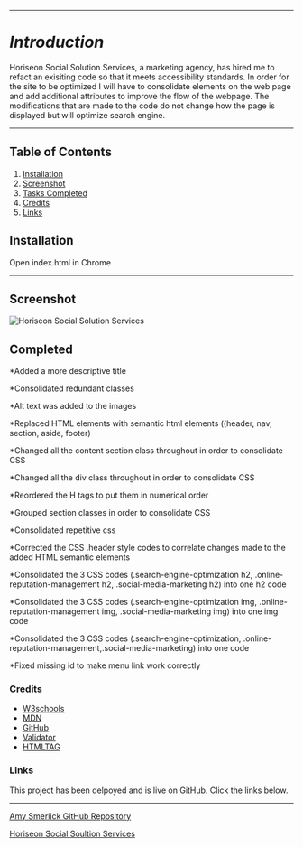 <HoriseonSocialSolutionServices>

***
# ***Introduction***
Horiseon Social Solution Services, a marketing agency, has hired me to refact an exisiting code so that it meets accessibility standards. In order for the site to be optimized I will have to consolidate elements on the web page and add additional attributes to improve the flow of the webpage. The modifications that are made to the code do not change how the page is displayed but will optimize search engine.
***
## Table of Contents

1. [Installation](#Installation)
2. [Screenshot](#Screenshot)
3. [Tasks Completed](#Completed)
4. [Credits](#Credits)
5. [Links](#Links)

## Installation
Open index.html in Chrome
***

## Screenshot
![Horiseon Social Solution Services](https://user-images.githubusercontent.com/77814900/110166202-053ddd80-7dc2-11eb-8695-d30d17022879.png)

## Completed

*Added a more descriptive title

*Consolidated redundant classes

*Alt text was added to the images

*Replaced HTML elements with semantic html elements ((header, nav, section, aside, footer)

*Changed all the content section class throughout in order to consolidate CSS

*Changed all the div class throughout in order to consolidate CSS

*Reordered the H tags to put them in numerical order

*Grouped section classes in order to consolidate CSS

*Consolidated repetitive css 

*Corrected the CSS .header style codes to correlate changes made to the added HTML semantic elements 

*Consolidated the 3 CSS codes (.search-engine-optimization h2, .online-reputation-management h2, .social-media-marketing h2) into one h2 code

*Consolidated the 3 CSS codes (.search-engine-optimization img, .online-reputation-management img, .social-media-marketing img) into one img code

*Consolidated the 3 CSS codes (.search-engine-optimization, .online-reputation-management,.social-media-marketing) into one code

*Fixed missing id to make menu link work correctly


### Credits
- [W3schools](https://www.w3schools.com/)
- [MDN](https://developer.mozilla.org/en-US/docs/Web/CSS/CSS_Selectors)
- [GitHub](https://coding-boot-camp.github.io/full-stack/github/professional-readme-guide)
- [Validator](https://validator.w3.org/)
- [HTMLTAG](https://medium.com/@zac_heisey/7-alternatives-to-the-div-html-tag-7c888c7b5036)


### Links
This project has been delpoyed and is live on GitHub. Click the links below.
***
[Amy Smerlick GitHub Repository](https://github.com/amysmerlick/Horiseon.git)

[Horiseon Social Soultion Services](https://amysmerlick.github.io/Horiseon/)


